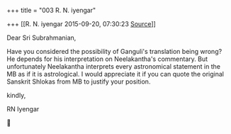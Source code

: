 +++
title = "003 R. N. iyengar"

+++
[[R. N. iyengar	2015-09-20, 07:30:23 [Source](https://groups.google.com/g/samskrita/c/qdGMitCCGQ0)]]



Dear Sri Subrahmanian,

Have you considered the possibility of Ganguli's translation being wrong? He depends for his interpretation on Neelakantha's commentary. But unfortunately Neelakantha interprets every astronomical statement in the MB as if it is astrological. I would appreciate it if you can quote the original Sanskrit Shlokas from MB to justify your position.

kindly,

  

RN Iyengar



